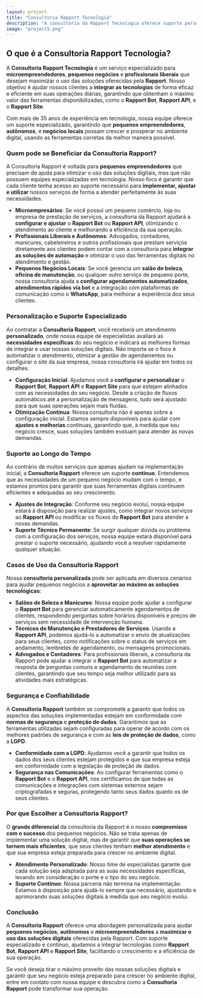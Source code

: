 ```yaml
---
layout: project
title: "Consultoria Rapport Tecnologia"
description: "A consultoria da Rapport Tecnologia oferece suporte personalizado para ajudar micro e pequenos negócios a maximizar o uso das soluções digitais, garantindo sucesso e crescimento."
image: "project5.png"
---
```


## O que é a Consultoria Rapport Tecnologia?

A **Consultoria Rapport Tecnologia** é um serviço especializado para **microempreendedores**, **pequenos negócios** e **profissionais liberais** que desejam maximizar o uso das soluções oferecidas pela **Rapport**. Nosso objetivo é ajudar nossos clientes a **integrar as tecnologias** de forma eficaz e eficiente em suas operações diárias, garantindo que obtenham o máximo valor das ferramentas disponibilizadas, como o **Rapport Bot**, **Rapport API**, e o **Rapport Site**.

Com mais de 35 anos de experiência em tecnologia, nossa equipe oferece um suporte especializado, garantindo que **pequenos empreendedores**, **autônomos**, e **negócios locais** possam crescer e prosperar no ambiente digital, usando as ferramentas corretas da melhor maneira possível.

### Quem pode se Beneficiar da Consultoria Rapport?

A Consultoria Rapport é voltada para **pequenos empreendedores** que precisam de ajuda para otimizar o uso das soluções digitais, mas que não possuem equipes especializadas em tecnologia. Nosso foco é garantir que cada cliente tenha acesso ao suporte necessário para **implementar, ajustar e utilizar** nossos serviços de forma a atender perfeitamente às suas necessidades.

- **Microempresários**: Se você possui um pequeno comércio, loja ou empresa de prestação de serviços, a consultoria da Rapport ajudará a **configurar e ajustar** o **Rapport Bot** ou **Rapport API**, otimizando o atendimento ao cliente e melhorando a eficiência da sua operação.
- **Profissionais Liberais e Autônomos**: Advogados, contadores, manicures, cabeleireiros e outros profissionais que prestam serviços diretamente aos clientes podem contar com a consultoria para **integrar as soluções de automação** e otimizar o uso das ferramentas digitais no atendimento e gestão.
- **Pequenos Negócios Locais**: Se você gerencia um **salão de beleza**, **oficina de manutenção**, ou qualquer outro serviço de pequeno porte, nossa consultoria ajuda a **configurar agendamentos automatizados**, **atendimentos rápidos via bot** e a integração com plataformas de comunicação como o **WhatsApp**, para melhorar a experiência dos seus clientes.

### Personalização e Suporte Especializado

Ao contratar a **Consultoria Rapport**, você receberá um atendimento **personalizado**, onde nossa equipe de especialistas avaliará as **necessidades específicas** do seu negócio e indicará as melhores formas de integrar e usar nossas soluções digitais. Não importa se o foco é automatizar o atendimento, otimizar a gestão de agendamentos ou configurar o site da sua empresa, nossa consultoria irá ajudar em todos os detalhes.

- **Configuração Inicial**: Ajudamos você a **configurar e personalizar** o **Rapport Bot**, **Rapport API** e **Rapport Site** para que estejam alinhados com as necessidades do seu negócio. Desde a criação de fluxos automáticos até a personalização de mensagens, tudo será ajustado para que suas operações sejam mais fluidas.
- **Otimização Contínua**: Nossa consultoria não é apenas sobre a configuração inicial. Estamos sempre disponíveis para ajudar com **ajustes e melhorias** contínuas, garantindo que, à medida que seu negócio cresce, suas soluções também evoluam para atender às novas demandas.

### Suporte ao Longo do Tempo

Ao contrário de muitos serviços que apenas ajudam na implementação inicial, a **Consultoria Rapport** oferece um suporte **contínuo**. Entendemos que as necessidades de um pequeno negócio mudam com o tempo, e estamos prontos para garantir que suas ferramentas digitais continuem eficientes e adequadas ao seu crescimento.

- **Ajustes de Integração**: Conforme seu negócio evolui, nossa equipe estará à disposição para realizar ajustes, como integrar novos serviços ao **Rapport API** ou modificar os fluxos do **Rapport Bot** para atender a novas demandas.
- **Suporte Técnico Permanente**: Se surgir qualquer dúvida ou problema com a configuração dos serviços, nossa equipe estará disponível para prestar o suporte necessário, ajudando você a resolver rapidamente qualquer situação.

### Casos de Uso da Consultoria Rapport

Nossa **consultoria personalizada** pode ser aplicada em diversos cenários para ajudar pequenos negócios a **aproveitar ao máximo as soluções tecnológicas**:

- **Salões de Beleza e Manicures**: Nossa equipe pode ajudar a configurar o **Rapport Bot** para gerenciar automaticamente agendamentos de clientes, respondendo perguntas sobre horários disponíveis e preços de serviços sem necessidade de intervenção humana.
- **Técnicos de Manutenção e Prestadores de Serviços**: Usando a **Rapport API**, podemos ajudá-lo a automatizar o envio de atualizações para seus clientes, como notificações sobre o status de serviços em andamento, lembretes de agendamento, ou mensagens promocionais.
- **Advogados e Contadores**: Para profissionais liberais, a consultoria da Rapport pode ajudar a integrar o **Rapport Bot** para automatizar a resposta de perguntas comuns e agendamento de reuniões com clientes, garantindo que seu tempo seja melhor utilizado para as atividades mais estratégicas.

### Segurança e Confiabilidade

A **Consultoria Rapport** também se compromete a garantir que todos os aspectos das soluções implementadas estejam em conformidade com **normas de segurança** e **proteção de dados**. Garantimos que as ferramentas utilizadas sejam configuradas para operar de acordo com os melhores padrões de segurança e com as **leis de proteção de dados**, como a **LGPD**.

- **Conformidade com a LGPD**: Ajudamos você a garantir que todos os dados dos seus clientes estejam protegidos e que sua empresa esteja em conformidade com a legislação de proteção de dados.
- **Segurança nas Comunicações**: Ao configurar ferramentas como o **Rapport Bot** e o **Rapport API**, nos certificamos de que todas as comunicações e integrações com sistemas externos sejam criptografadas e seguras, protegendo tanto seus dados quanto os de seus clientes.

### Por que Escolher a Consultoria Rapport?

O **grande diferencial** da consultoria da Rapport é o nosso **compromisso com o sucesso** dos pequenos negócios. Não se trata apenas de implementar uma solução digital, mas de garantir que **suas operações se tornem mais eficientes**, que seus clientes tenham **melhor atendimento** e que sua empresa esteja preparada para crescer no ambiente digital.

- **Atendimento Personalizado**: Nosso time de especialistas garante que cada solução seja adaptada para as suas necessidades específicas, levando em consideração o porte e o tipo do seu negócio.
- **Suporte Contínuo**: Nossa parceria não termina na implementação. Estamos à disposição para ajudá-lo sempre que necessário, ajustando e aprimorando suas soluções digitais à medida que seu negócio evolui.

### Conclusão

A **Consultoria Rapport** oferece uma abordagem personalizada para ajudar **pequenos negócios**, **autônomos** e **microempreendedores** a **maximizar o uso das soluções digitais** oferecidas pela Rapport. Com suporte especializado e contínuo, ajudamos a integrar tecnologias como **Rapport Bot**, **Rapport API** e **Rapport Site**, facilitando o crescimento e a eficiência de sua operação.

Se você deseja tirar o máximo proveito das nossas soluções digitais e garantir que seu negócio esteja preparado para crescer no ambiente digital, entre em contato com nossa equipe e descubra como a **Consultoria Rapport** pode transformar sua operação.

